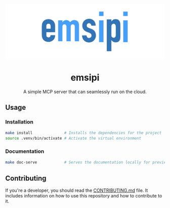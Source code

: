 <!-- markdownlint-disable MD033 MD041 -->
<div align="center">
    <img alt="Emsipi logo" src="logo.png">
    <h1 align="center">emsipi</h1>
</div>

<p align="center">
    A simple MCP server that can seamlessly run on the cloud.
</p>
<!-- markdownlint-enable MD033 -->

## Usage

### Installation

```bash
make install              # Installs the dependencies for the project
source .venv/bin/activate # Activate the virtual environment
```

### Documentation

```bash
make doc-serve            # Serves the documentation locally for preview
```

## Contributing

If you're a developer, you should read the [CONTRIBUTING.md](CONTRIBUTING.md)
file. It includes information on how to use this repository and how to
contribute to it.
